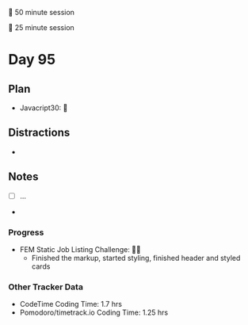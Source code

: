 🍒 50 minute session

🍅 25 minute session

# Day 95

## Plan

-   Javacript30: 🍒

## Distractions

-

## Notes

-   [ ] ...

-

### Progress

-   FEM Static Job Listing Challenge: 🍒🍅
    -   Finished the markup, started styling, finished header and styled cards

### Other Tracker Data

-   CodeTime Coding Time: 1.7 hrs
-   Pomodoro/timetrack.io Coding Time: 1.25 hrs
